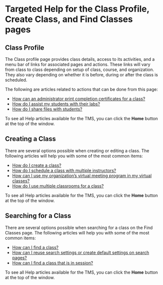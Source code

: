 # Targeted Help for the Class Profile, Create Class, and Find Classes pages

## Class Profile
The Class profile page provides class details, access to its activities, and a menu bar of links for associated pages and actions. These links will vary from class to class depending on setup of class, course, and organization. They also vary depending on whether it is before, during or after the class is scheduled.

The following are articles related to actions that can be done from this page:

- [How can an administrator print completion certificates for a class?](../tms-administrators/classes/schedule/print-completion-certificates-for-class-by-admin.md)
- [How do I assist my students with their labs?](../instructors/student-labs/assist-students.md)
- [How do I share files with students?](../instructors/student-labs/share-files-with-students.md)

To see all Help articles available for the TMS, you can click the **Home** button at the top of the window.

## Creating a Class

There are several options possible when creating or editing a class. The following articles will help you with some of the most common items: 

- [How do I create a class?](../tms-administrators/classes/schedule/create-class.md)
- [How do I schedule a class with multiple instructors?](../tms-administrators/classes/instructors/schedule-class-with-multiple-instructors.md)
- [How can I use my organization’s virtual meeting program in my virtual classes?](../tms-administrators/classes/classrooms-equipment/custom-virtual-classroom.md)
- [How do I use multiple classrooms for a class?](../tms-administrators/classes/classrooms-equipment/use-multiple-classrooms-for-class.md)

To see all Help articles available for the TMS, you can click the **Home** button at the top of the window.

## Searching for a Class

There are several options possible when searching for a class on the Find Classes page. The following articles will help you with some of the most common items: 

- [How can I find a class?](../tms-administrators/classes/schedule/find-class.md)
- [How can I reuse search settings or create default settings on search pages?](../tms-administrators/tms-fundamentals/reuse-search-settings-or-create-default-settings-on-search-pages.md)
- [How can I find a class that is in session?](../tms-administrators/classes/schedule/find-class-in-session.md)

To see all Help articles available for the TMS, you can click the **Home** button at the top of the window.